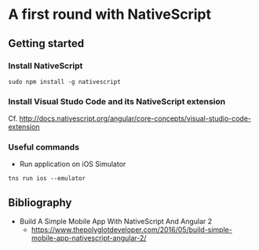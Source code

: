 # A first round with NativeScript

## Getting started

### Install NativeScript

```
sudo npm install -g nativescript
```

### Install Visual Studo Code and its NativeScript extension

Cf. <http://docs.nativescript.org/angular/core-concepts/visual-studio-code-extension>

### Useful commands

* Run application on iOS Simulator

```
tns run ios --emulator
```

## Bibliography

* Build A Simple Mobile App With NativeScript And Angular 2
	* <https://www.thepolyglotdeveloper.com/2016/05/build-simple-mobile-app-nativescript-angular-2/>
